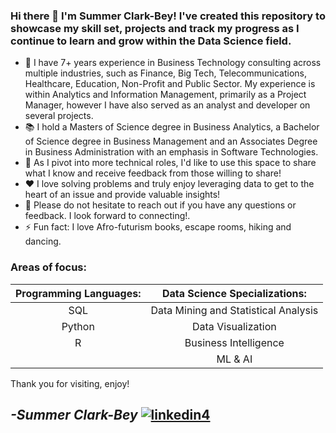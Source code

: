 ### Hi there 👋 I'm Summer Clark-Bey! I've created this repository to showcase my skill set, projects and track my progress as I continue to learn and grow within the Data Science field. 

- 🔭 I have 7+ years experience in Business Technology consulting across multiple industries, such as Finance, Big Tech, Telecommunications, Healthcare, Education, Non-Profit and Public Sector. My experience is within Analytics and Information Management, primarily as a Project Manager, however I have also served as an analyst and developer on several projects.
- :books: I hold a Masters of Science degree in Business Analytics, a Bachelor of Science degree in Business Management and an Associates Degree in Business Administration with an emphasis in Software Technologies. 
- 🌱 As I pivot into more technical roles, I'd like to use this space to share what I know and receive feedback from those willing to share!
- :heart: I love solving problems and truly enjoy leveraging data to get to the heart of an issue and provide valuable insights!
- 💬 Please do not hesitate to reach out if you have any questions or feedback. I look forward to connecting!.
- ⚡ Fun fact: I love Afro-futurism books, escape rooms, hiking and dancing.


### Areas of focus:

|**Programming Languages:** | **Data Science Specializations:** | 
| :---------------:    |:---------------:                     | 
| SQL                  | Data Mining and Statistical Analysis | 
| Python               | Data Visualization                   | 
| R                    | Business Intelligence                |
|                      | ML & AI                              |



Thank you for visiting, enjoy!

## ***-Summer Clark-Bey***  [![linkedin4](https://user-images.githubusercontent.com/78654839/184804987-d67cc55f-9503-4d9f-a32c-886c4d32539a.png)][1]

[1]: https://www.linkedin.com/in/summerclarkbey/
